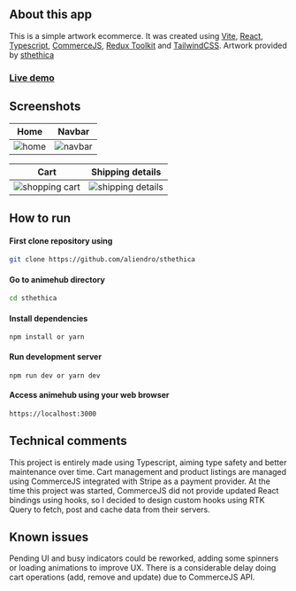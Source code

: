 ## About this app

This is a simple artwork ecommerce. It was created using [Vite](https://vitejs.dev/), [React](https://reactjs.org), [Typescript](https://www.typescriptlang.org/), [CommerceJS](https://commercejs.com/), [Redux Toolkit](https://redux-toolkit.js.org/) and [TailwindCSS](https://tailwindcss.com/). Artwork provided by [sthethica](https://instagram.com/sthetica)

### [Live demo](https://sthetica.netlify.com)

## Screenshots

| Home                                     | Navbar                                     |
| ---------------------------------------- | ------------------------------------------ |
| ![home](https://i.ibb.co/Ryv64P1/1.webp) | ![navbar](https://i.ibb.co/JqqntmW/2.webp) |

| Cart                                              | Shipping details                                     |
| ------------------------------------------------- | ---------------------------------------------------- |
| ![shopping cart](https://i.ibb.co/wpLmJH6/3.webp) | ![shipping details](https://i.ibb.co/ZT7cbLs/4.webp) |

## How to run

#### First clone repository using

```sh
git clone https://github.com/aliendro/sthethica
```

#### Go to animehub directory

```sh
cd sthethica
```

#### Install dependencies

```
npm install or yarn
```

#### Run development server

```
npm run dev or yarn dev
```

#### Access animehub using your web browser

```
https://localhost:3000
```

## Technical comments

This project is entirely made using Typescript, aiming type safety and better maintenance over time. Cart management and product listings are managed using CommerceJS integrated with Stripe as a payment provider. At the time this project was started, CommerceJS did not provide updated React bindings using hooks, so I decided to design custom hooks using RTK Query to fetch, post and cache data from their servers.

## Known issues

Pending UI and busy indicators could be reworked, adding some spinners or loading animations to improve UX. There is a considerable delay doing cart operations (add, remove and update) due to CommerceJS API.
